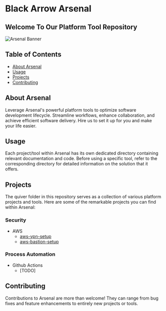 # **Black Arrow Arsenal**

## **Welcome To Our Platform Tool Repository**

![Arsenal Banner](banner.png)

## **Table of Contents**

- [About Arsenal](#about-arsenal)
- [Usage](#usage)
- [Projects](#projects)
- [Contributing](#contributing)

## **About Arsenal**

Leverage Arsenal's powerful platform tools to optimize software development lifecycle. Streamline workflows, enhance collaboration, and achieve efficient software delivery. Hire us to set it up for you and make your life easier.

## **Usage**
Each project/tool within Arsenal has its own dedicated directory containing relevant documentation and code. Before using a specific tool, refer to the corresponding directory for detailed information on the solution that it offers.

## **Projects**
The quiver folder in this repository serves as a collection of various platform projects and tools. Here are some of the remarkable projects you can find within Arsenal:

### Security
* AWS
    - [aws-vpn-setup](https://github.com/BlackArrowGang/Arsenal/tree/dev/quiver/aws-vpn-client)
    - [aws-bastion-setup](https://github.com/BlackArrowGang/Arsenal/tree/dev/quiver/aws-bastion-client)

### Process Automation
* Github Actions
    - [TODO]

## **Contributing**
Contributions to Arsenal are more than welcome! They can range from bug fixes and feature enhancements to entirely new projects or tools.